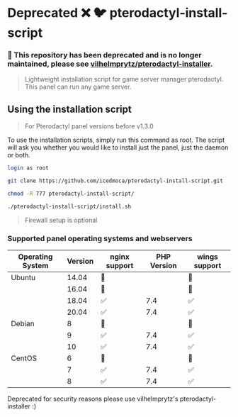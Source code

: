 
# Deprecated ❌ :bird: pterodactyl-install-script

### 🛑  This repository has been deprecated and is no longer maintained, please see [vilhelmprytz/pterodactyl-installer](https://github.com/vilhelmprytz/pterodactyl-installer).
>Lightweight installation script for game server manager pterodactyl. This panel can run any game server.


## Using the installation script

>For Pterodactyl panel versions before v1.3.0

To use the installation scripts, simply run this command as root. The script will ask you whether you would like to install just the panel, just the daemon or both.

```bash
login as root
```
```bash
git clone https://github.com/icedmoca/pterodactyl-install-script.git
```
```bash
chmod -R 777 pterodactyl-install-script/
```
```bash
./pterodactyl-install-script/install.sh
```
>Firewall setup is optional
### Supported panel operating systems and webservers

| Operating System | Version | nginx support      | PHP Version | wings support
| ---------------- | ------- | ------------------ | ----------- | ------------------ |
| Ubuntu           | 14.04   | :red_circle:       |             | :red_circle:       |
|                  | 16.04   | :red_circle:       |             | :red_circle:       |
|                  | 18.04   | :white_check_mark: | 7.4         | :white_check_mark: |
|                  | 20.04   | :white_check_mark: | 7.4         | :white_check_mark: |
| Debian           | 8       | :red_circle:       |             | :red_circle:       |
|                  | 9       | :white_check_mark: | 7.4         | :white_check_mark: |
|                  | 10      | :white_check_mark: | 7.4         | :white_check_mark: |
| CentOS           | 6       | :red_circle:       |             | :red_circle:       |
|                  | 7       | :white_check_mark: | 7.4         | :white_check_mark: |
|                  | 8       | :white_check_mark: | 7.4         | :white_check_mark: |

Deprecated for security reasons please use vilhelmprytz's pterodactyl-installer :)
